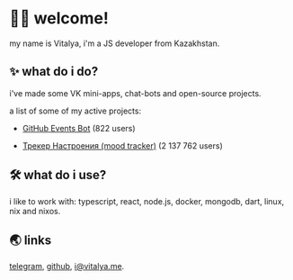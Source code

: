 
<h1>👨‍🦰 welcome!</h1>
<p>my name is Vitalya, i'm a JS developer from Kazakhstan.</p>
<h2>✨ what do i do?</h2>
<p>i've made some VK mini-apps, chat-bots and open-source projects.</p>
<p>a list of some of my active projects:</p>
<ul>
<li>
<p><a href="https://vk.com/githubbot">GitHub Events Bot</a> (822 users)</p>
</li>
<li>
<p><a href="https://vk.com/moodapp">Трекер Настроения (mood tracker)</a> (2 137 762 users)</p>
</li>
</ul>
<h2>🛠️ what do i use?</h2>
<p>i like to work with:
typescript, react, node.js, docker, mongodb, dart, linux, nix and nixos.</p>
<h2>🌏 links</h2>
<p><a href="https://t.me/vitalyavolyn">telegram</a>, <a href="https://github.com/vitalyavolyn">github</a>, <a href="mailto:i@vitalya.me">i@vitalya.me</a>.</p>

